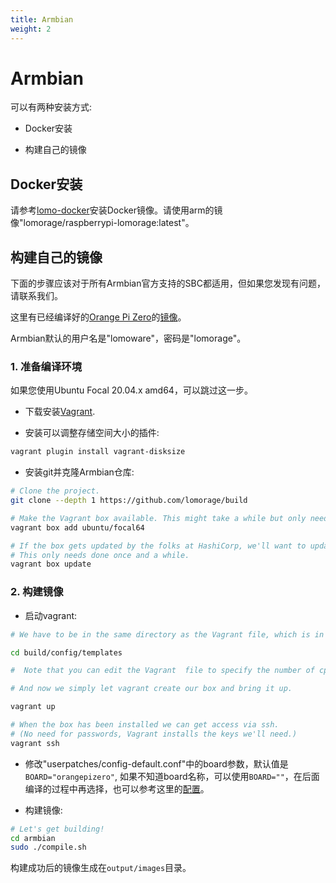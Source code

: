 ```yaml
---
title: Armbian
weight: 2
---
```


# Armbian

可以有两种安装方式:

  - Docker安装

  - 构建自己的镜像

## Docker安装

请参考[lomo-docker](https://github.com/lomorage/lomo-docker)安装Docker镜像。请使用arm的镜像"lomorage/raspberrypi-lomorage:latest"。

## 构建自己的镜像

下面的步骤应该对于所有Armbian官方支持的SBC都适用，但如果您发现有问题，请联系我们。

这里有已经编译好的[Orange Pi Zero](http://www.orangepi.org/orangepizero/)的[镜像](https://github.com/lomorage/build/releases/download/2021_08_07.23_17_35.0.ac86f0745/Armbian_21.05.0-trunk_Orangepizero_buster_current_5.10.21_minimal.img.xz)。

Armbian默认的用户名是"lomoware"，密码是"lomorage"。

### 1. 准备编译环境

如果您使用Ubuntu Focal 20.04.x amd64，可以跳过这一步。

- 下载安装[Vagrant](https://www.vagrantup.com/downloads.html).

- 安装可以调整存储空间大小的插件:

```bash
vagrant plugin install vagrant-disksize
```

- 安装git并克隆Armbian仓库:

```bash
# Clone the project.  
git clone --depth 1 https://github.com/lomorage/build

# Make the Vagrant box available. This might take a while but only needs to be done once.  
vagrant box add ubuntu/focal64

# If the box gets updated by the folks at HashiCorp, we'll want to update our copy too.  
# This only needs done once and a while.  
vagrant box update
```

### 2. 构建镜像

- 启动vagrant:

```bash
# We have to be in the same directory as the Vagrant file, which is in the build/config/templates directory.

cd build/config/templates

#  Note that you can edit the Vagrant  file to specify the number of cpus and amount of memory you want Vagrant to use.

# And now we simply let vagrant create our box and bring it up.

vagrant up

# When the box has been installed we can get access via ssh.
# (No need for passwords, Vagrant installs the keys we'll need.)
vagrant ssh
```

- 修改"userpatches/config-default.conf"中的board参数，默认值是`BOARD="orangepizero"`, 如果不知道board名称，可以使用`BOARD=""`，在后面编译的过程中再选择，也可以参考这里的[配置](https://github.com/armbian/build/tree/master/config/boards)。

- 构建镜像:

```bash
# Let's get building!  
cd armbian  
sudo ./compile.sh
```

构建成功后的镜像生成在`output/images`目录。